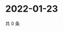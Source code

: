 # 2022-01-23

共 0 条

<!-- BEGIN WEIBO -->
<!-- 最后更新时间 Sun Jan 23 2022 09:45:19 GMT+0800 (China Standard Time) -->

<!-- END WEIBO -->
